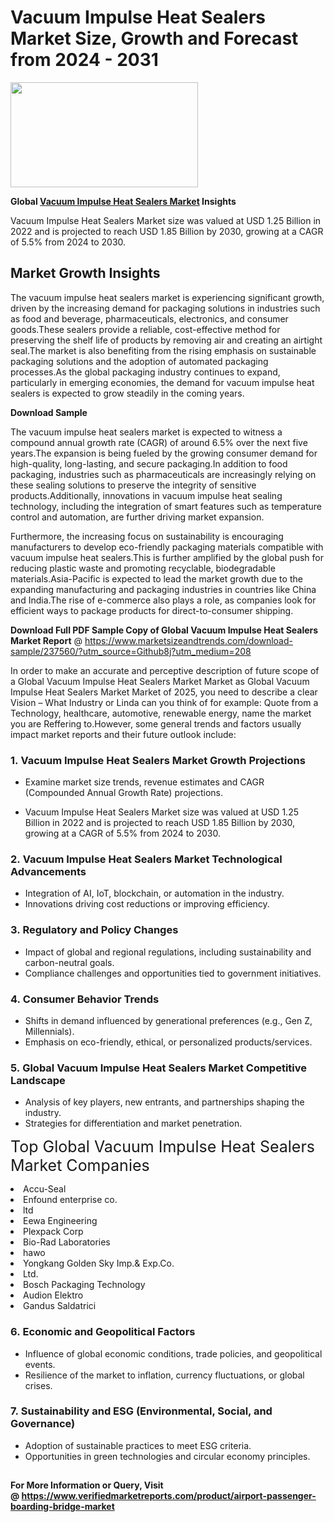 <H1>Vacuum Impulse Heat Sealers Market Size, Growth and Forecast from 2024 - 2031</H1><img class="aligncenter size-medium wp-image-584254" src="https://thirdeyenews.in/wp-content/uploads/2024/09/Global-Market-Research-300x168.jpeg" alt="" width="300" height="168" /><p><strong>Global&nbsp;<a href="https://www.marketsizeandtrends.com/download-sample/237560/?utm_source=Github8j?utm_medium=208">Vacuum Impulse Heat Sealers Market</a> Insights</strong></p><p>Vacuum Impulse Heat Sealers Market size was valued at USD 1.25 Billion in 2022 and is projected to reach USD 1.85 Billion by 2030, growing at a CAGR of 5.5% from 2024 to 2030.</p><p><h2>Market Growth Insights</h2> <p>The vacuum impulse heat sealers market is experiencing significant growth, driven by the increasing demand for packaging solutions in industries such as food and beverage, pharmaceuticals, electronics, and consumer goods.These sealers provide a reliable, cost-effective method for preserving the shelf life of products by removing air and creating an airtight seal.The market is also benefiting from the rising emphasis on sustainable packaging solutions and the adoption of automated packaging processes.As the global packaging industry continues to expand, particularly in emerging economies, the demand for vacuum impulse heat sealers is expected to grow steadily in the coming years.</p> <p><strong>Download Sample</strong></p> <p>The vacuum impulse heat sealers market is expected to witness a compound annual growth rate (CAGR) of around 6.5% over the next five years.The expansion is being fueled by the growing consumer demand for high-quality, long-lasting, and secure packaging.In addition to food packaging, industries such as pharmaceuticals are increasingly relying on these sealing solutions to preserve the integrity of sensitive products.Additionally, innovations in vacuum impulse heat sealing technology, including the integration of smart features such as temperature control and automation, are further driving market expansion.</p> <p>Furthermore, the increasing focus on sustainability is encouraging manufacturers to develop eco-friendly packaging materials compatible with vacuum impulse heat sealers.This is further amplified by the global push for reducing plastic waste and promoting recyclable, biodegradable materials.Asia-Pacific is expected to lead the market growth due to the expanding manufacturing and packaging industries in countries like China and India.The rise of e-commerce also plays a role, as companies look for efficient ways to package products for direct-to-consumer shipping.</p> <p><span class=""><strong>Download Full PDF Sample Copy of Global Vacuum Impulse Heat Sealers Market Report</strong> @ <a href="https://www.marketsizeandtrends.com/download-sample/237560/?utm_source=Github8j?utm_medium=208" target="_blank">https://www.marketsizeandtrends.com/download-sample/237560/?utm_source=Github8j?utm_medium=208</a></span></p><p>In order to make an accurate and perceptive description of future scope of a Global&nbsp;Vacuum Impulse Heat Sealers Market Market as Global&nbsp;Vacuum Impulse Heat Sealers Market Market of 2025, you need to describe a clear Vision &ndash; What Industry or Linda can you think of for example: Quote from a Technology, healthcare, automotive, renewable energy, name the market you are Reffering to.However, some general trends and factors usually impact market reports and their future outlook include:</p><h3>1.&nbsp;<strong>Vacuum Impulse Heat Sealers Market Growth Projections</strong></h3><ul><li>Examine market size trends, revenue estimates and CAGR (Compounded Annual Growth Rate) projections.</li><li><p>Vacuum Impulse Heat Sealers Market size was valued at USD 1.25 Billion in 2022 and is projected to reach USD 1.85 Billion by 2030, growing at a CAGR of 5.5% from 2024 to 2030.</p></li></ul><h3>2.&nbsp;<strong>Vacuum Impulse Heat Sealers Market Technological Advancements</strong></h3><ul><li>Integration of AI, IoT, blockchain, or automation in the industry.</li><li>Innovations driving cost reductions or improving efficiency.</li></ul><h3>3.&nbsp;<strong>Regulatory and Policy Changes</strong></h3><ul><li>Impact of global and regional regulations, including sustainability and carbon-neutral goals.</li><li>Compliance challenges and opportunities tied to government initiatives.</li></ul><h3>4.&nbsp;<strong>Consumer Behavior Trends</strong></h3><ul><li>Shifts in demand influenced by generational preferences (e.g., Gen Z, Millennials).</li><li>Emphasis on eco-friendly, ethical, or personalized products/services.</li></ul><h3>5.&nbsp;<strong>Global Vacuum Impulse Heat Sealers Market Competitive Landscape</strong></h3><ul><li>Analysis of key players, new entrants, and partnerships shaping the industry.</li><li>Strategies for differentiation and market penetration.</li></ul><p data-pm-slice="1 1 []"><span style="color: inherit; font-family: inherit; font-size: 25px;">Top Global Vacuum Impulse Heat Sealers Market Companies</span></p><div class="" data-test-id=""><p><li>Accu-Seal</li><li> Enfound enterprise co.</li><li>ltd</li><li> Eewa Engineering</li><li> Plexpack Corp</li><li> Bio-Rad Laboratories</li><li> hawo</li><li> Yongkang Golden Sky Imp.& Exp.Co.</li><li> Ltd.</li><li> Bosch Packaging Technology</li><li> Audion Elektro</li><li> Gandus Saldatrici</li></p></div><h3>6.&nbsp;<strong>Economic and Geopolitical Factors</strong></h3><ul><li>Influence of global economic conditions, trade policies, and geopolitical events.</li><li>Resilience of the market to inflation, currency fluctuations, or global crises.</li></ul><h3>7.&nbsp;<strong>Sustainability and ESG (Environmental, Social, and Governance)</strong></h3><ul><li>Adoption of sustainable practices to meet ESG criteria.</li><li>Opportunities in green technologies and circular economy principles.</li></ul><h2><strong style="font-size: 14px;">For More Information or Query, Visit @&nbsp;</strong><a style="background-color: #ffffff; font-size: 14px;" href="https://www.marketsizeandtrends.com/report/vacuum-impulse-heat-sealers-market/" target="_blank">https://www.verifiedmarketreports.com/product/airport-passenger-boarding-bridge-market</a></h2>